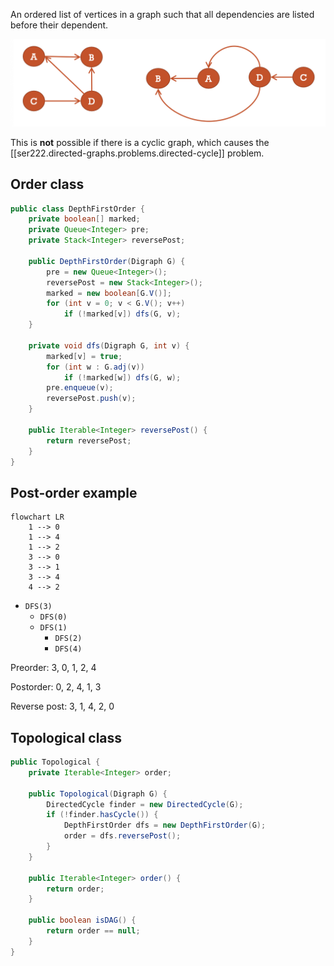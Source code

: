 
An ordered list of vertices in a graph such that all dependencies are listed before their dependent.

![](/assets/images/2022-04-20-11-12-00.png)

This is **not** possible if there is a cyclic graph, which causes the [[ser222.directed-graphs.problems.directed-cycle]] problem.

## Order class

```java
public class DepthFirstOrder {
    private boolean[] marked;
    private Queue<Integer> pre;
    private Stack<Integer> reversePost;

    public DepthFirstOrder(Digraph G) {
        pre = new Queue<Integer>();
        reversePost = new Stack<Integer>();
        marked = new boolean[G.V()];
        for (int v = 0; v < G.V(); v++)
            if (!marked[v]) dfs(G, v);
    }

    private void dfs(Digraph G, int v) {
        marked[v] = true;
        for (int w : G.adj(v))
            if (!marked[w]) dfs(G, w);
        pre.enqueue(v);
        reversePost.push(v);
    }

    public Iterable<Integer> reversePost() {
        return reversePost;
    }
}
```

## Post-order example

```mermaid
flowchart LR
    1 --> 0
    1 --> 4
    1 --> 2
    3 --> 0
    3 --> 1
    3 --> 4
    4 --> 2
```

- `DFS(3)`
    - `DFS(0)`
    - `DFS(1)`
        - `DFS(2)`
        - `DFS(4)`

Preorder: 3, 0, 1, 2, 4

Postorder: 0, 2, 4, 1, 3

Reverse post: 3, 1, 4, 2, 0

## Topological class

```java
public Topological {
    private Iterable<Integer> order;

    public Topological(Digraph G) {
        DirectedCycle finder = new DirectedCycle(G);
        if (!finder.hasCycle()) {
            DepthFirstOrder dfs = new DepthFirstOrder(G);
            order = dfs.reversePost();
        }
    }

    public Iterable<Integer> order() {
        return order;
    }

    public boolean isDAG() {
        return order == null;
    }
}